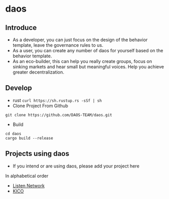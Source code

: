 # daos
## Introduce
* As a developer, you can just focus on the design of the behavior template, leave the governance rules to us.
* As a user, you can create any number of daos for yourself based on the behavior template.
* As an eco-builder, this can help you really create groups, focus on sinking markets and hear small but meaningful voices. Help you achieve greater decentralization.

## Develop
* rust
`curl https://sh.rustup.rs -sSf | sh`
* Clone Project From Github  

`git clone https://github.com/DAOS-TEAM/daos.git`
* Build  

```angular2html
cd daos
cargo build --release
```
## Projects using daos
* If you intend or are using daos, please add your project here  

In alphabetical order
* [Listen Network](https://github.com/listenofficial/listen-parachain)
* [KICO](https://github.com/DICO-TEAM/dico-chain)